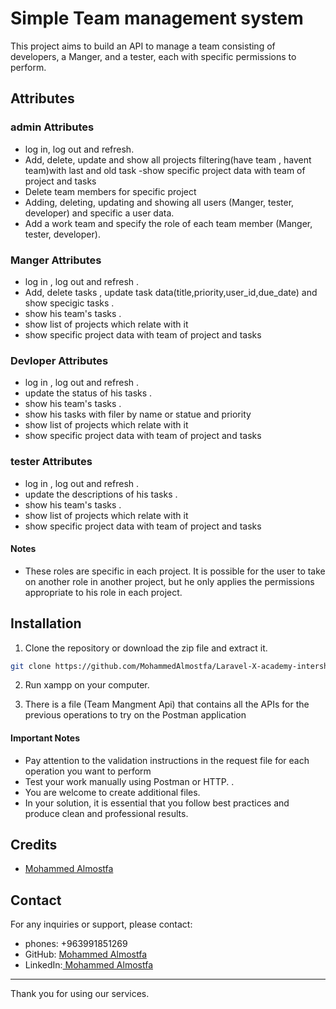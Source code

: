 # Simple Team management system

This project aims to build an API to manage a team consisting of developers, a Manger, and a tester, each with specific permissions to perform.

## Attributes

### admin Attributes

-   log in, log out and refresh.
-   Add, delete, update and
    show all projects filtering(have team , havent team)with last and old task
    -show specific project data with team of project and tasks
-   Delete team members for specific project
-   Adding, deleting, updating and showing all users (Manger, tester, developer) and specific a user data.
-   Add a work team and specify the role of each team member (Manger, tester, developer).

### Manger Attributes

-   log in , log out and refresh .
-   Add, delete tasks , update task data(title,priority,user_id,due_date) and show specigic tasks .
-   show his team's tasks .
-   show list of projects which relate with it
-   show specific project data with team of project and tasks

### Devloper Attributes

-   log in , log out and refresh .
-   update the status of his tasks .
-   show his team's tasks .
-   show his tasks with filer by name or statue and priority
-   show list of projects which relate with it
-   show specific project data with team of project and tasks

### tester Attributes

-   log in , log out and refresh .
-   update the descriptions of his tasks .
-   show his team's tasks .
-   show list of projects which relate with it
-   show specific project data with team of project and tasks

#### Notes

-   These roles are specific in each project. It is possible for the user to take on another role in another project, but he only applies the permissions appropriate to his role in each project.

## Installation

1. Clone the repository or download the zip file and extract it.

```bash
git clone https://github.com/MohammedAlmostfa/Laravel-X-academy-intership/tree/main/Task%20Management%20API
```

2. Run xampp on your computer.

3. There is a file (Team Mangment Api) that contains all the APIs for the previous operations to try on the Postman application

#### Important Notes

-   Pay attention to the validation instructions in the request file for each operation you want to perform
-   Test your work manually using Postman or HTTP. .
-   You are welcome to create additional files.
-   In your solution, it is essential that you follow best practices and produce clean and professional results.

## Credits

-   [Mohammed Almostfa ](https://github.com/MohammedAlmostfa)

## Contact

For any inquiries or support, please contact:

-   phones: +963991851269
-   GitHub: [Mohammed Almostfa ](https://github.com/MohammedAlmostfa)
-   LinkedIn:[ Mohammed Almostfa](https://www.linkedin.com/in/mohammed-almostfa-63b3a7240/)

---

Thank you for using our services.
